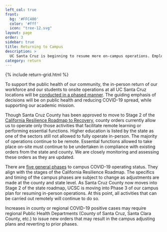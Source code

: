 ```yaml
---
left_col: true
front:
  bg: '#FFC400'
  color: '#fff'
  icon: "tree-12.svg"
layout: page
order: 3
sidebar: true
title: Returning to Campus
description: >
  UC Santa Cruz is beginning to resume more on-campus operations. Employees can learn more about what is needed to get the campus ready and start developing a worksite plan. 
category: return
---
```

{% include return-grid.html %}

To support the public health of our community, the in-person return of our workforce and our students to onsite operations at all UC Santa Cruz locations will be [conducted in a phased manner](https://news.ucsc.edu/2020/06/final-campus-operational-resumption-phases.pdf). The guiding emphasis of decisions will be on public health and reducing COVID-19 spread, while supporting our academic mission.

Though Santa Cruz County has been approved to move to Stage 2 of the [California Resilience Roadmap to Recovery](https://covid19.ca.gov/roadmap/), county orders currently allow us to operate only those activities that facilitate remote learning or performing essential functions. Higher education is listed by the state as one of the sectors still not allowed to fully operate in-person. The majority of operations continue to be remote. Essential functions allowed to take place on-site must continue to be undertaken in compliance with existing orders from the state and county. We are closely monitoring and assessing these orders as they are updated.

There are [five general phases](https://news.ucsc.edu/2020/06/final-campus-operational-resumption-phases.pdf) to campus COVID-19 operating status. They align with the stages of the California Resilience Roadmap. The specifics and timing of the campus phases are subject to change as adjustments are made at the county and state level. As Santa Cruz County now moves into Stage 2 of the state roadmap, UCSC is moving into Phase 3 of our campus plan for resuming in-person operations. At this point, all activities that can be carried out remotely will continue to do so. 

Increases in county or regional COVID-19 positive cases may require regional Public Health Departments (County of Santa Cruz, Santa Clara County, etc.) to issue new orders that may result in the campus adjusting plans and reverting to prior phases.
